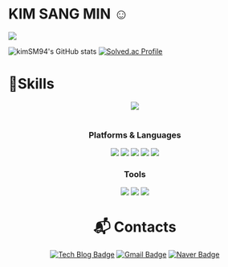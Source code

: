 # KIM SANG MIN ☺️

 <a href="https://hits.seeyoufarm.com"><img src="https://hits.seeyoufarm.com/api/count/incr/badge.svg?url=https%3A%2F%2Fgithub.com%2FkimSM94%2Fhit-counter&count_bg=%2379C83D&title_bg=%23555555&icon=&icon_color=%23E7E7E7&title=%EB%B0%A9%EB%AC%B8%EC%9E%90%EC%88%98&edge_flat=false"/></a>

![kimSM94's GitHub stats](https://github-readme-stats.vercel.app/api?username=kimSM94&show_icons=true&theme=radical)
[![Solved.ac Profile](http://mazassumnida.wtf/api/v2/generate_badge?boj=rnentkdals)](https://solved.ac/rnentkdals/)


# 💪Skills

<div align="center">

<img src="https://github-readme-stats.vercel.app/api/top-langs/?username=kimSM94&layout=compact"><br><br>

### Platforms & Languages
	
<img src="https://img.shields.io/badge/Java-007396?style=flat&logo=Java&logoColor=white" />
<img src="https://img.shields.io/badge/HTML5-E34F26?style=flat&logo=HTML5&logoColor=white" />
<img src="https://img.shields.io/badge/Spring-6DB33F?style=flat&logo=CSS3&logoColor=white" />
<img src="https://img.shields.io/badge/Node-339933?style=flat&logo=CSS3&logoColor=white" />
<img src="https://img.shields.io/badge/Oracle-F80000?style=flat&logo=CSS3&logoColor=white" />
	
### Tools
<img src="https://img.shields.io/badge/Git-F80002?style=flat&logo=CSS3&logoColor=white" />
<img src="https://img.shields.io/badge/Intellij IDEA-F80000?style=flat&logo=CSS3&logoColor=white" />
<img src="https://img.shields.io/badge/Eclipse IDE-F80000?style=flat&logo=CSS3&logoColor=white" />
 
	
# :mailbox_with_mail: Contacts
[![Tech Blog Badge](http://img.shields.io/badge/-Tech%20blog-black?style=flat-square&logo=github&link=https://eclipse-study.tistory.com/)](https://eclipse-study.tistory.com/)
[![Gmail Badge](https://img.shields.io/badge/Gmail-d14836?style=flat-square&logo=Gmail&logoColor=white&link=mailto:rnentkdals@gmail.com)](mailto:rnentkdals@gmail.com)
[![Naver Badge](https://img.shields.io/badge/Naver-03C75A?style=flat-square&logo=Naver&logoColor=white&link=mailto:rnentkdals@naver.com)](mailto:rnentkdals@naver.com)
<div align="center">
